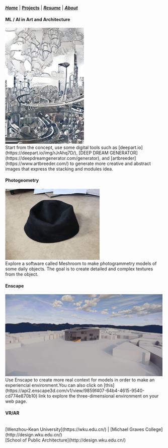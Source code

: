 ***[Home](https://ZMRFlora.github.io/Portfolio/index)*** | **[Projects](https://ZMRFlora.github.io/Portfolio/Projects)** | ***[Resume](https://ZMRFlora.github.io/Portfolio/Resume)*** | ***[About](https://ZMRFlora.github.io/Portfolio/About)*** 
<br>

#### ML / AI in Art and Architecture
<img alt="ML/AI in art and architecture" src="https://github.com/ZMRFlora/Portfolio/blob/gh-pages/Images/Repre/Flora-rep-gif.gif?raw=true" width="250">
<br>
Start from the concept, use some digital tools such as [deepart.io](https://deepart.io/img/rJrAhq7D/), [DEEP DREAM GENERATOR](https://deepdreamgenerator.com/generator), and [artbreeder](https://www.artbreeder.com/) to generate more creative and abstract images that express the stacking and modules idea. 

#### Photogeometry
<img alt="Photogeometry" src="https://github.com/ZMRFlora/Portfolio/blob/gh-pages/Images/Repre/meshroom.gif?raw=true" width="300">
<br>
Explore a software called Meshroom to make photogrammetry models of some daily objects. The goal is to create detailed and complex textures from the object. 

#### Enscape
<img alt="Enscape" src="https://github.com/ZMRFlora/Portfolio/blob/gh-pages/Images/Repre/Enscape.gif?raw=true" width="500">
<br>
Use Enscape to create more real context for models in order to make an experiencial environment.You can also click on [this](https://api2.enscape3d.com/v1/view/9859f407-64b4-4615-9540-cd774e870b10) link to explore the three-dimensional environment on your web page. 

#### VR/AR


<br/>
[Wenzhou-Kean University](https://wku.edu.cn/) | [Michael Graves College](http://design.wku.edu.cn/)<br/>
[School of Public Architecture](http://design.wku.edu.cn/)<br/>

